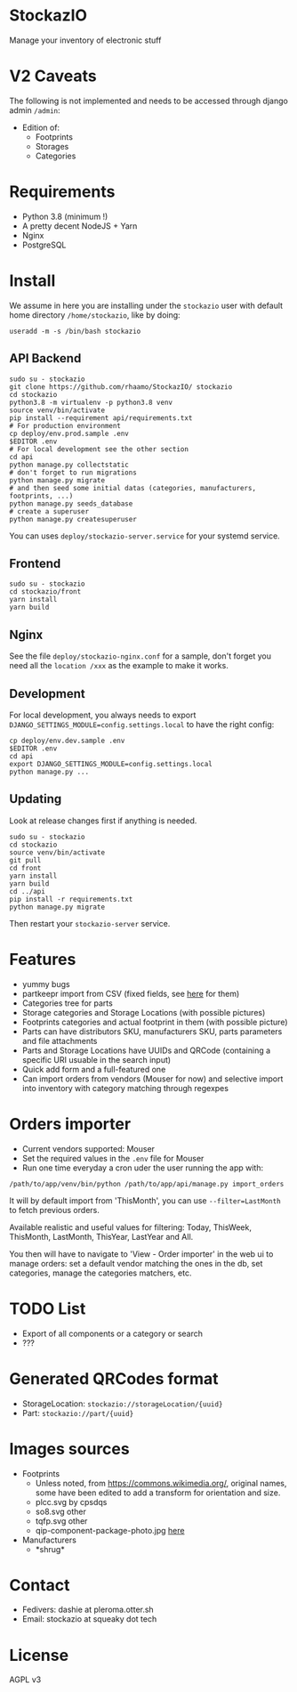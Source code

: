 # StockazIO

Manage your inventory of electronic stuff

# V2 Caveats

The following is not implemented and needs to be accessed through django admin `/admin`:
- Edition of:
  - Footprints
  - Storages
  - Categories

# Requirements
- Python 3.8 (minimum !)
- A pretty decent NodeJS + Yarn
- Nginx
- PostgreSQL

# Install

We assume in here you are installing under the `stockazio` user with default home directory `/home/stockazio`, like by doing:
```
useradd -m -s /bin/bash stockazio
```

## API Backend

```shell
sudo su - stockazio
git clone https://github.com/rhaamo/StockazIO/ stockazio
cd stockazio
python3.8 -m virtualenv -p python3.8 venv
source venv/bin/activate
pip install --requirement api/requirements.txt
# For production environment
cp deploy/env.prod.sample .env
$EDITOR .env
# For local development see the other section
cd api
python manage.py collectstatic
# don't forget to run migrations
python manage.py migrate
# and then seed some initial datas (categories, manufacturers, footprints, ...)
python manage.py seeds_database
# create a superuser
python manage.py createsuperuser
```

You can uses `deploy/stockazio-server.service` for your systemd service. 

## Frontend
```shell
sudo su - stockazio
cd stockazio/front
yarn install
yarn build
```

## Nginx
See the file `deploy/stockazio-nginx.conf` for a sample, don't forget you need all the `location /xxx` as the example to make it works.

## Development

For local development, you always needs to export `DJANGO_SETTINGS_MODULE=config.settings.local` to have the right config:
```
cp deploy/env.dev.sample .env
$EDITOR .env
cd api
export DJANGO_SETTINGS_MODULE=config.settings.local
python manage.py ...
```

## Updating
Look at release changes first if anything is needed.

```
sudo su - stockazio
cd stockazio
source venv/bin/activate
git pull
cd front
yarn install
yarn build
cd ../api
pip install -r requirements.txt
python manage.py migrate
```

Then restart your `stockazio-server` service.

# Features

- yummy bugs
- partkeepr import from CSV (fixed fields, see [here](https://github.com/rhaamo/StockazIO/blob/master/api/controllers/part/management/commands/import_partkeepr.py#L14) for them) 
- Categories tree for parts
- Storage categories and Storage Locations (with possible pictures)
- Footprints categories and actual footprint in them (with possible picture)
- Parts can have distributors SKU, manufacturers SKU, parts parameters and file attachments
- Parts and Storage Locations have UUIDs and QRCode (containing a specific URI usuable in the search input)
- Quick add form and a full-featured one
- Can import orders from vendors (Mouser for now) and selective import into inventory with category matching through regexpes

# Orders importer
- Current vendors supported: Mouser
- Set the required values in the `.env` file for Mouser
- Run one time everyday a cron uder the user running the app with:
```
/path/to/app/venv/bin/python /path/to/app/api/manage.py import_orders
```

It will by default import from 'ThisMonth', you can use `--filter=LastMonth` to fetch previous orders.

Available realistic and useful values for filtering: Today, ThisWeek, ThisMonth, LastMonth, ThisYear, LastYear and All.

You then will have to navigate to 'View - Order importer' in the web ui to manage orders: set a default vendor matching the ones in the db, set categories, manage the categories matchers, etc.

# TODO List
- Export of all components or a category or search
- ???

# Generated QRCodes format
- StorageLocation: `stockazio://storageLocation/{uuid}`
- Part: `stockazio://part/{uuid}`

# Images sources
- Footprints
    - Unless noted, from https://commons.wikimedia.org/, original names, some have been edited to add a transform for orientation and size.
    - plcc.svg by cpsdqs
    - so8.svg other
    - tqfp.svg other
    - qip-component-package-photo.jpg [here](https://blog.mbedded.ninja/pcb-design/component-packages/qip-component-package/#&gid=1&pid=1)
- Manufacturers
    - \*shrug*

# Contact
- Fedivers: dashie at pleroma.otter.sh
- Email: stockazio at squeaky dot tech

# License
AGPL v3
